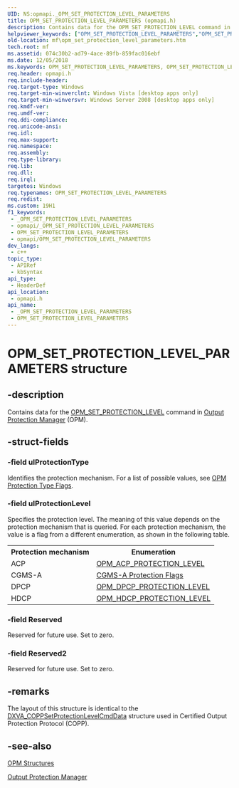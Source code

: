 ```yaml
---
UID: NS:opmapi._OPM_SET_PROTECTION_LEVEL_PARAMETERS
title: OPM_SET_PROTECTION_LEVEL_PARAMETERS (opmapi.h)
description: Contains data for the OPM_SET_PROTECTION_LEVEL command in Output Protection Manager (OPM).
helpviewer_keywords: ["OPM_SET_PROTECTION_LEVEL_PARAMETERS","OPM_SET_PROTECTION_LEVEL_PARAMETERS structure [Media Foundation]","mf.opm_set_protection_level_parameters","opmapi/OPM_SET_PROTECTION_LEVEL_PARAMETERS"]
old-location: mf\opm_set_protection_level_parameters.htm
tech.root: mf
ms.assetid: 074c30b2-ad79-4ace-89fb-859fac016ebf
ms.date: 12/05/2018
ms.keywords: OPM_SET_PROTECTION_LEVEL_PARAMETERS, OPM_SET_PROTECTION_LEVEL_PARAMETERS structure [Media Foundation], mf.opm_set_protection_level_parameters, opmapi/OPM_SET_PROTECTION_LEVEL_PARAMETERS
req.header: opmapi.h
req.include-header: 
req.target-type: Windows
req.target-min-winverclnt: Windows Vista [desktop apps only]
req.target-min-winversvr: Windows Server 2008 [desktop apps only]
req.kmdf-ver: 
req.umdf-ver: 
req.ddi-compliance: 
req.unicode-ansi: 
req.idl: 
req.max-support: 
req.namespace: 
req.assembly: 
req.type-library: 
req.lib: 
req.dll: 
req.irql: 
targetos: Windows
req.typenames: OPM_SET_PROTECTION_LEVEL_PARAMETERS
req.redist: 
ms.custom: 19H1
f1_keywords:
 - _OPM_SET_PROTECTION_LEVEL_PARAMETERS
 - opmapi/_OPM_SET_PROTECTION_LEVEL_PARAMETERS
 - OPM_SET_PROTECTION_LEVEL_PARAMETERS
 - opmapi/OPM_SET_PROTECTION_LEVEL_PARAMETERS
dev_langs:
 - c++
topic_type:
 - APIRef
 - kbSyntax
api_type:
 - HeaderDef
api_location:
 - opmapi.h
api_name:
 - _OPM_SET_PROTECTION_LEVEL_PARAMETERS
 - OPM_SET_PROTECTION_LEVEL_PARAMETERS
---
```


# OPM_SET_PROTECTION_LEVEL_PARAMETERS structure


## -description

Contains data for the <a href="/windows/desktop/medfound/opm-set-protection-level">OPM_SET_PROTECTION_LEVEL</a> command in <a href="/windows/desktop/medfound/output-protection-manager">Output Protection Manager</a> (OPM).

## -struct-fields

### -field ulProtectionType

Identifies the protection mechanism. For a list of possible values, see <a href="/windows/desktop/medfound/opm-protection-type-flags">OPM Protection Type Flags</a>.

### -field ulProtectionLevel

Specifies the protection level. The meaning of this value depends on the protection mechanism that is queried. For each protection mechanism, the value is a flag from a different enumeration, as shown in the following table.



<table>
<tr>
<th>Protection mechanism</th>
<th>Enumeration</th>
</tr>
<tr>
<td>ACP</td>
<td>
<a href="/windows/desktop/api/opmapi/ne-opmapi-opm_acp_protection_level">OPM_ACP_PROTECTION_LEVEL</a>
</td>
</tr>
<tr>
<td>CGMS-A</td>
<td>
<a href="/windows/desktop/medfound/cgms-a-protection-flags">CGMS-A Protection Flags</a>
</td>
</tr>
<tr>
<td>DPCP</td>
<td>
<a href="/windows/desktop/api/opmapi/ne-opmapi-opm_dpcp_protection_level">OPM_DPCP_PROTECTION_LEVEL</a>
</td>
</tr>
<tr>
<td>HDCP</td>
<td>
<a href="/windows/desktop/api/opmapi/ne-opmapi-opm_hdcp_protection_level">OPM_HDCP_PROTECTION_LEVEL</a>
</td>
</tr>
</table>

### -field Reserved

Reserved for future use. Set to zero.

### -field Reserved2

Reserved for future use. Set to zero.

## -remarks

The layout of this structure is identical to the <a href="/windows/win32/api/dxva9typ/ns-dxva9typ-dxva_coppsetprotectionlevelcmddata">DXVA_COPPSetProtectionLevelCmdData</a> structure used in Certified Output Protection Protocol (COPP).

## -see-also

<a href="/windows/desktop/medfound/opm-structures">OPM Structures</a>



<a href="/windows/desktop/medfound/output-protection-manager">Output Protection Manager</a>

